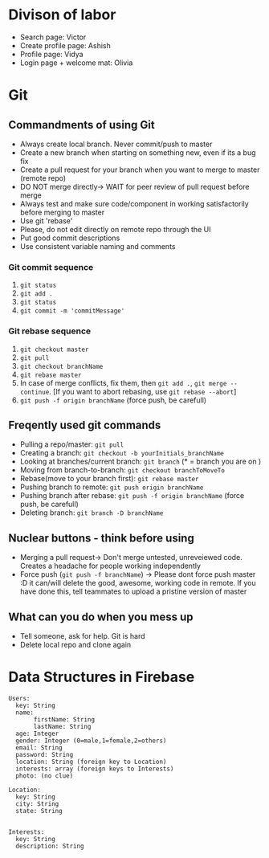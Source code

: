 # Divison of labor
- Search page:           Victor
- Create profile page: Ashish
- Profile page:        Vidya
- Login page + welcome mat: Olivia

# Git

## Commandments of using Git
- Always create local branch. Never commit/push to master
- Create a new branch when starting on something new, even if its a bug fix
- Create a pull request for your branch when you want to merge to master (remote repo)
- DO NOT merge directly-> WAIT for peer review of pull request before merge
- Always test and make sure code/component in working satisfactorily before merging to master
- Use git 'rebase'
- Please, do not edit directly on remote repo through the UI
- Put good commit descriptions
- Use consistent variable naming and comments

### Git commit sequence
1. `git status`
2. `git add .`
3. `git status`
4. `git commit -m 'commitMessage'`

### Git rebase sequence
1. `git checkout master`
2. `git pull`
3. `git checkout branchName`
4. `git rebase master`
5. In case of merge conflicts, fix them, then `git add .`, `git merge --continue`. [If you want to abort rebasing, use `git rebase --abort`]
6. `git push -f origin branchName` (force push, be carefull)

## Freqently used git commands
- Pulling a repo/master: `git pull`
- Creating a branch: `git checkout -b yourInitials_branchName`
- Looking at branches/current branch: `git branch` (* = branch you are on )
- Moving from branch-to-branch:  `git checkout branchToMoveTo`
- Rebase(move to your branch first): `git rebase master`
- Pushing branch to remote: `git push origin branchName`
- Pushing branch after rebase: `git push -f origin branchName` (force push, be carefull)
- Deleting branch: `git branch -D branchName`

## Nuclear buttons - think before using
- Merging a pull request-> Don't merge untested, unreveiewed code. Creates a headache for people working independently
- Force push (`git push -f branchName`) -> Please dont force push master :D it can/will delete the good, awesome, working code in remote. If you have done this, tell teammates to upload a pristine version of master

## What can you do when you mess up
- Tell someone, ask for help. Git is hard
- Delete local repo and clone again


# Data Structures in Firebase
```
Users:
  key: String
  name:
       firstName: String
       lastName: String
  age: Integer
  gender: Integer (0=male,1=female,2=others)
  email: String
  password: String
  location: String (foreign key to Location)
  interests: array (foreign keys to Interests)
  photo: (no clue)

Location:
  key: String
  city: String
  state: String


Interests:
  key: String
  description: String
```
